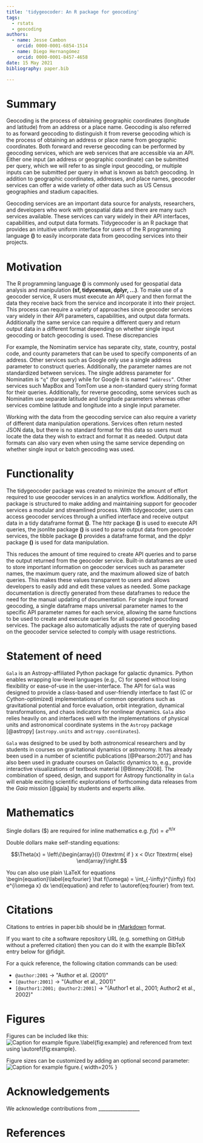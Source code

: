 ```yaml
---
title: 'tidygeocoder: An R package for geocoding'
tags:
  - rstats
  - geocoding
authors:
  - name: Jesse Cambon
    orcid: 0000-0001-6854-1514
  - name: Diego Hernangómez
    orcid: 0000-0001-8457-4658
date: 15 May 2021
bibliography: paper.bib

---
```


# Summary

Geocoding is the process of obtaining geographic coordinates (longitude and latitude) from an address or a place name. Geocoding is also referred to as forward geocoding to distinguish it from reverse geocoding which is the process of obtaining an address or place name from geographic coordinates. Both forward and reverse geocoding can be performed by geocoding services, which are web services that are accessible via an API. Either one input (an address or geographic coordinate) can be submitted per query, which we will refer to as single input geocoding, or multiple inputs can be submitted per query in what is known as batch geocoding. In addition to geographic coordinates, addresses, and place names, geocoder services can offer a wide variety of other data such as US Census geographies and stadium capacities.

Geocoding services are an important data source for analysts, researchers, and developers who work with geospatial data and there are many such services available. These services can vary widely in their API interfaces, capabilities, and output data formats. Tidygeocoder is an R package that provides an intuitive uniform interface for users of the R programming language **(<insert reference>)** to easily incorporate data from geocoding services into their projects.

# Motivation

The R programming language **(<insert reference here>)** is commonly used for geospatial data analysis and manipulation **(sf, tidycensus, dplyr, …)**. To make use of a geocoder service, R users must execute an API query and then format the data they receive back from the service and incorporate it into their project. This process can require a variety of approaches since geocoder services vary widely in their API parameters, capabilities, and output data formats. Additionally the same service can require a different query and return output data in a different format depending on whether single input geocoding or batch geocoding is used. These discrepancies 

For example, the Nominatim service has separate city, state, country, postal code, and county parameters that can be used to specify components of an address. Other services such as Google only use a single address parameter to construct queries. Additionally, the parameter names are not standardized between services. The single address parameter for Nominatim is `“q”` (for query) while for Google it is named `“address”`. Other services such MapBox and TomTom use a non-standard query string format for their queries.
Additionally, for reverse geocoding, some services such as Nominatim use separate latitude and longitude parameters whereas other services combine latitude and longitude into a single input parameter.

Working with the data from the geocoding service can also require a variety of different data manipulation operations. Services often return nested JSON data, but there is no standard format for this data so users must locate the data they wish to extract and format it as needed. Output data formats can also vary even when using the same service depending on whether single input or batch geocoding was used.

# Functionality

The tidygeocoder package was created to minimize the amount of effort required to use geocoder services in an analytics workflow. Additionally, the package is structured to make adding and maintaining support for geocoder services a modular and streamlined process. With tidygeocoder, users can access geocoder services through a unified interface and receive output data in a tidy dataframe format **(<insert tidy data reference>)**. The httr package **(<insert reference>)** is used to execute API queries, the jsonlite package **(<insert reference>)** is used to parse output data from geocoder services, the tibble package **(<insert reference>)** provides a dataframe format, and the dplyr package **(<insert reference>)** is used for data manipulation.

This reduces the amount of time required to create API queries and to parse the output returned from the geocoder service. Built-in dataframes are used to store important information on geocoder services such as parameter names, the maximum query rate, and the maximum allowed size of batch queries. This makes these values transparent to users and allows developers to easily add and edit these values as needed. Some package documentation is directly generated from these dataframes to reduce the need for the manual updating of documentation. For single input forward geocoding, a single dataframe maps universal parameter names to the specific API parameter names for each service, allowing the same functions to be used to create and execute queries for all supported geocoding services. The package also automatically adjusts the rate of querying based on the geocoder service selected to comply with usage restrictions.

# Statement of need

`Gala` is an Astropy-affiliated Python package for galactic dynamics. Python
enables wrapping low-level languages (e.g., C) for speed without losing
flexibility or ease-of-use in the user-interface. The API for `Gala` was
designed to provide a class-based and user-friendly interface to fast (C or
Cython-optimized) implementations of common operations such as gravitational
potential and force evaluation, orbit integration, dynamical transformations,
and chaos indicators for nonlinear dynamics. `Gala` also relies heavily on and
interfaces well with the implementations of physical units and astronomical
coordinate systems in the `Astropy` package [@astropy] (`astropy.units` and
`astropy.coordinates`).

`Gala` was designed to be used by both astronomical researchers and by
students in courses on gravitational dynamics or astronomy. It has already been
used in a number of scientific publications [@Pearson:2017] and has also been
used in graduate courses on Galactic dynamics to, e.g., provide interactive
visualizations of textbook material [@Binney:2008]. The combination of speed,
design, and support for Astropy functionality in `Gala` will enable exciting
scientific explorations of forthcoming data releases from the *Gaia* mission
[@gaia] by students and experts alike.

# Mathematics

Single dollars ($) are required for inline mathematics e.g. $f(x) = e^{\pi/x}$

Double dollars make self-standing equations:

$$\Theta(x) = \left\{\begin{array}{l}
0\textrm{ if } x < 0\cr
1\textrm{ else}
\end{array}\right.$$

You can also use plain \LaTeX for equations
\begin{equation}\label{eq:fourier}
\hat f(\omega) = \int_{-\infty}^{\infty} f(x) e^{i\omega x} dx
\end{equation}
and refer to \autoref{eq:fourier} from text.

# Citations

Citations to entries in paper.bib should be in
[rMarkdown](http://rmarkdown.rstudio.com/authoring_bibliographies_and_citations.html)
format.

If you want to cite a software repository URL (e.g. something on GitHub without a preferred
citation) then you can do it with the example BibTeX entry below for @fidgit.

For a quick reference, the following citation commands can be used:
- `@author:2001`  ->  "Author et al. (2001)"
- `[@author:2001]` -> "(Author et al., 2001)"
- `[@author1:2001; @author2:2001]` -> "(Author1 et al., 2001; Author2 et al., 2002)"

# Figures

Figures can be included like this:
![Caption for example figure.\label{fig:example}](figure.png)
and referenced from text using \autoref{fig:example}.

Figure sizes can be customized by adding an optional second parameter:
![Caption for example figure.](figure.png){ width=20% }

# Acknowledgements

We acknowledge contributions from _________________

# References